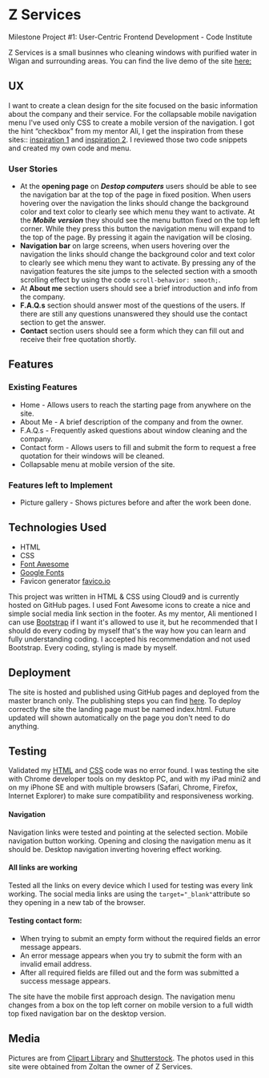 # Z Services 
Milestone Project #1: User-Centric Frontend Development - Code Institute

Z Services is a small businnes who cleaning windows with purified water in Wigan and surrounding areas. 
You can find the live demo of the site [here:](https://milka77.github.io/z-services/ "Z Services Homepage")


## UX

I want to create a clean design for the site focused on the basic information about the company and their service.
For the collapsable mobile navigation menu I've used only CSS to create a mobile version of the navigation. I got the hint “checkbox” from my mentor Ali, I get the inspiration from these sites:: [inspiration 1](http://jsfiddle.net/5FzRL/4/) and [inspiration 2](https://codepen.io/42EG4M1/pen/ByvGPa).  I reviewed those two code snippets and created my own code and menu. 

### User Stories
* At the **opening page** on **_Destop computers_** users should be able to see the navigation bar at the top of the page in fixed position. When users hovering over the navigation the links should change the background color and text color to clearly see which menu they want to activate. 
At the **_Mobile version_** they should see the menu button fixed on the top left corner. While they press this button the navigation menu will expand to the top of the page. By pressing it again the navigation will be closing. 
* **Navigation bar** on large screens, when users hovering over the navigation the links should change the background color and text color to clearly see which menu they want to activate. By pressing any of the navigation features the site jumps to the selected section with a smooth scrolling effect by using the code `scroll-behavior: smooth;`.
* At **About me** section users should see a brief introduction and info from the company. 
* **F.A.Q.s** section should answer most of the questions of the users. If there are still any questions unanswered they should use the contact section to get the answer. 
* **Contact** section users should see a form which they can fill out and receive their free quotation shortly. 


## Features

### Existing Features

* Home - Allows users to reach the starting page from anywhere on the site. 
* About Me - A brief description of the company and from the owner.
* F.A.Q.s - Frequently asked questions about window cleaning and the company.
* Contact form - Allows users to fill and submit the form to request a free quotation for their windows will be cleaned.  
* Collapsable menu at mobile version of the site. 


### Features left to Implement

* Picture gallery - Shows pictures before and after the work been done. 

## Technologies Used

* HTML
* CSS
* [Font Awesome](https://fontawesome.com/ "Font Awesome Homepage") 
* [Google Fonts](https://fonts.google.com/ "Google Fonts Homepage")
* Favicon generator [favico.io](https://favicon.io/favicon-generator/)

This project was written in HTML & CSS using Cloud9 and is currently hosted on GitHub pages. 
I used Font Awesome icons to create a nice and simple social media link section in the footer. 
As my mentor, Ali mentioned I can use [Bootstrap](https://getbootstrap.com/) if I want it's allowed to use it, but he recommended that I should do every coding by myself that's the way how you can learn and fully understanding coding. I accepted his recommendation and not used Bootstrap. 
Every coding, styling is made by myself.

## Deployment 
The site is hosted and published using GitHub pages and deployed from the master branch only. The publishing steps you can find [here](https://help.github.com/en/github/working-with-github-pages/configuring-a-publishing-source-for-your-github-pages-site). To deploy correctly the site the landing page must be named index.html. Future updated will shown automatically on the page you don't need to do anything. 

## Testing

Validated my [HTML](https://validator.w3.org/) and [CSS](https://jigsaw.w3.org/css-validator/) code was no error found.
I was testing the site with Chrome developer tools on my desktop PC, and with my iPad mini2
and on my iPhone SE and with multiple browsers (Safari, Chrome, Firefox, Internet Explorer) to make sure compatibility and responsiveness working.
#### Navigation
Navigation links were tested and pointing at the selected section. 
Mobile navigation button working. Opening and closing the navigation menu as it should be.
Desktop navigation inverting hovering effect working.
#### All links are working 
Tested all the links on every device which I used for testing was every link working. The social media links are using the `target="_blank"`attribute so they opening in a new tab of the browser. 
#### Testing contact form: 
* When trying to submit an empty form without the required fields an error message appears. 
* An error message appears when you try to submit the form with an invalid email address.
* After all required fields are filled out and the form was submitted a success message appears.


The site have the mobile first approach design. The navigation menu changes from a box on the top left corner on mobile version to a full width top fixed navigation bar on the desktop version.  


## Media

Pictures are from [Clipart Library](http://clipart-library.com/) and [Shutterstock](https://www.shutterstock.com/home). 
The photos used in this site were obtained from Zoltan the owner of Z Services. 